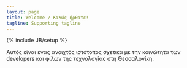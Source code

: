 ```yaml
---
layout: page
title: Welcome / Καλώς ήρθατε!
tagline: Supporting tagline
---
```

{% include JB/setup %}

Αυτός είναι ένας ανοιχτός ιστότοπος σχετικά με την κοινώτητα των developers και φίλων της τεχνολογίας στη Θεσσαλονίκη.

